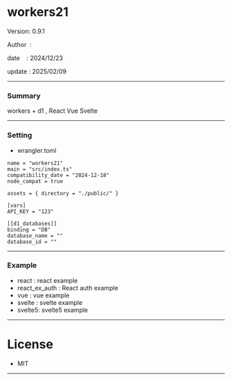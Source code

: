 ﻿# workers21

 Version: 0.9.1

 Author  :

 date    : 2024/12/23

 update  : 2025/02/09  

***
### Summary

workers + d1 , React Vue Svelte

***
### Setting

* wrangler.toml

```
name = "workers21"
main = "src/index.ts"
compatibility_date = "2024-12-18"
node_compat = true

assets = { directory = "./public/" }

[vars]
API_KEY = "123"

[[d1_databases]]
binding = "DB"
database_name = ""
database_id = ""
```

***
### Example
* react : react example
* react_ex_auth : React auth example
* vue : vue example
* svelte : svelte  example
* svelte5: svelte5 example

***
# License

* MIT

***

